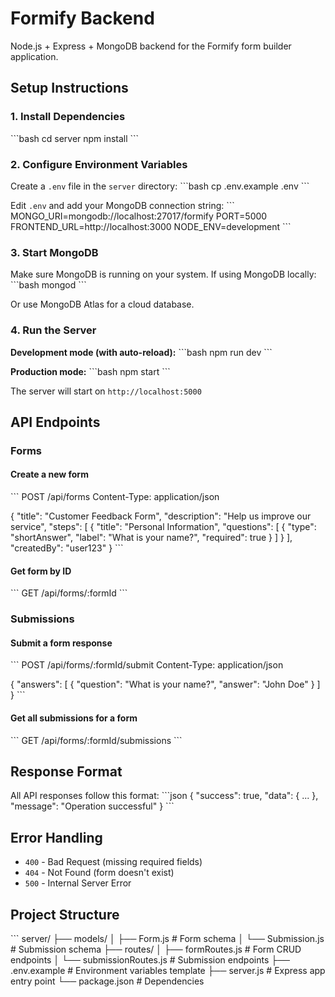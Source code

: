 # Formify Backend

Node.js + Express + MongoDB backend for the Formify form builder application.

## Setup Instructions

### 1. Install Dependencies
\`\`\`bash
cd server
npm install
\`\`\`

### 2. Configure Environment Variables
Create a `.env` file in the `server` directory:
\`\`\`bash
cp .env.example .env
\`\`\`

Edit `.env` and add your MongoDB connection string:
\`\`\`
MONGO_URI=mongodb://localhost:27017/formify
PORT=5000
FRONTEND_URL=http://localhost:3000
NODE_ENV=development
\`\`\`

### 3. Start MongoDB
Make sure MongoDB is running on your system. If using MongoDB locally:
\`\`\`bash
mongod
\`\`\`

Or use MongoDB Atlas for a cloud database.

### 4. Run the Server

**Development mode (with auto-reload):**
\`\`\`bash
npm run dev
\`\`\`

**Production mode:**
\`\`\`bash
npm start
\`\`\`

The server will start on `http://localhost:5000`

## API Endpoints

### Forms

#### Create a new form
\`\`\`
POST /api/forms
Content-Type: application/json

{
  "title": "Customer Feedback Form",
  "description": "Help us improve our service",
  "steps": [
    {
      "title": "Personal Information",
      "questions": [
        {
          "type": "shortAnswer",
          "label": "What is your name?",
          "required": true
        }
      ]
    }
  ],
  "createdBy": "user123"
}
\`\`\`

#### Get form by ID
\`\`\`
GET /api/forms/:formId
\`\`\`

### Submissions

#### Submit a form response
\`\`\`
POST /api/forms/:formId/submit
Content-Type: application/json

{
  "answers": [
    {
      "question": "What is your name?",
      "answer": "John Doe"
    }
  ]
}
\`\`\`

#### Get all submissions for a form
\`\`\`
GET /api/forms/:formId/submissions
\`\`\`

## Response Format

All API responses follow this format:
\`\`\`json
{
  "success": true,
  "data": { ... },
  "message": "Operation successful"
}
\`\`\`

## Error Handling

- `400` - Bad Request (missing required fields)
- `404` - Not Found (form doesn't exist)
- `500` - Internal Server Error

## Project Structure

\`\`\`
server/
├── models/
│   ├── Form.js          # Form schema
│   └── Submission.js    # Submission schema
├── routes/
│   ├── formRoutes.js    # Form CRUD endpoints
│   └── submissionRoutes.js  # Submission endpoints
├── .env.example         # Environment variables template
├── server.js            # Express app entry point
└── package.json         # Dependencies
